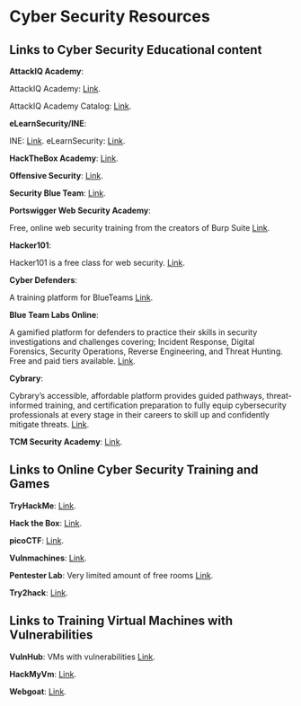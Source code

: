 # **Cyber Security Resources**

## **Links to Cyber Security Educational content**

**AttackIQ Academy**:

AttackIQ Academy: [Link](https://academy.attackiq.com/ "AttackIQ Academy").

AttackIQ Academy Catalog: [Link](https://academy.attackiq.com/catalog?labels=%5B%5D&page=1&values=%5B%5D "AttackIQ Academy Catalog").

**eLearnSecurity/INE**:

INE: [Link](https://ine.com/ "INE").
eLearnSecurity: [Link](https://elearnsecurity.com "eLearnSecurity").

**HackTheBox Academy**:
[Link](https://academy.hackthebox.com/ "HackTheBox Academy").

**Offensive Security**:
[Link](https://www.offensive-security.com/ "Offensive Security").

**Security Blue Team**:
[Link](https://securityblue.team/ "Security Blue Team").

**Portswigger Web Security Academy**:

Free, online web security training from the creators of Burp Suite
[Link](https://portswigger.net/web-security "Portswigger Web Security Academy").

**Hacker101**:

Hacker101 is a free class for web security.
[Link](https://www.hacker101.com/ "Hacker101").

**Cyber Defenders**:

A training platform for  BlueTeams
[Link](https://cyberdefenders.org/ "Cyber Defenders").

**Blue Team Labs Online**:

A gamified platform for defenders to practice their skills in security investigations and challenges covering; Incident Response, Digital Forensics, Security Operations, Reverse Engineering, and Threat Hunting.  
Free and paid tiers available.
[Link](https://blueteamlabs.online/ "Blue Team Labs Online").

**Cybrary**:

Cybrary’s accessible, affordable platform provides guided pathways, threat-informed training, and certification preparation to fully equip cybersecurity professionals at every stage in their careers to skill up and confidently mitigate threats.
[Link](https://www.cybrary.it/ "Cybrary").

**TCM Security Academy**:
[Link](https://academy.tcm-sec.com/ "TCM Security Academy").


## **Links to Online Cyber Security Training and Games**

**TryHackMe**:
[Link](https://tryhackme.com/ "TryHackMe").

**Hack the Box**:
[Link](https://www.hackthebox.com/ "Hack the Box").

**picoCTF**:
[Link](https://picoctf.org/ "picoCTF").

**Vulnmachines**:
[Link](https://www.vulnmachines.com/ "Vulnmachines").

**Pentester Lab**:
Very limited amount of free rooms
[Link](https://pentesterlab.com/ "Pentester Lab").

**Try2hack**:
[Link](https://try2hack.me/ "Try2hack").


## **Links to Training Virtual Machines with Vulnerabilities**

**VulnHub**:
VMs with vulnerabilities
[Link](https://www.vulnhub.com/ "VulnHub").

**HackMyVm**:
[Link](https://hackmyvm.eu/ "Hack My VM").

**Webgoat**:
[Link](https://owasp.org/www-project-webgoat/ "Webgoat by OWASP").
